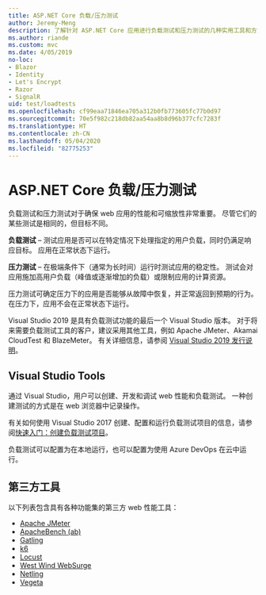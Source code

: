```yaml
---
title: ASP.NET Core 负载/压力测试
author: Jeremy-Meng
description: 了解针对 ASP.NET Core 应用进行负载测试和压力测试的几种实用工具和方法。
ms.author: riande
ms.custom: mvc
ms.date: 4/05/2019
no-loc:
- Blazor
- Identity
- Let's Encrypt
- Razor
- SignalR
uid: test/loadtests
ms.openlocfilehash: cf99eaa71846ea705a312b0fb773605fc77b0d97
ms.sourcegitcommit: 70e5f982c218db82aa54aa8b8d96b377cfc7283f
ms.translationtype: HT
ms.contentlocale: zh-CN
ms.lasthandoff: 05/04/2020
ms.locfileid: "82775253"
---
```

# <a name="aspnet-core-loadstress-testing"></a>ASP.NET Core 负载/压力测试

负载测试和压力测试对于确保 web 应用的性能和可缩放性非常重要。 尽管它们的某些测试是相同的，但目标不同。

**负载测试** &ndash; 测试应用是否可以在特定情况下处理指定的用户负载，同时仍满足响应目标。 应用在正常状态下运行。

**压力测试** &ndash; 在极端条件下（通常为长时间）运行时测试应用的稳定性。 测试会对应用施加高用户负载（峰值或逐渐增加的负载）或限制应用的计算资源。

压力测试可确定压力下的应用是否能够从故障中恢复，并正常返回到预期的行为。 在压力下，应用不会在正常状态下运行。

Visual Studio 2019 是具有负载测试功能的最后一个 Visual Studio 版本。 对于将来需要负载测试工具的客户，建议采用其他工具，例如 Apache JMeter、Akamai CloudTest 和 BlazeMeter。 有关详细信息，请参阅 [Visual Studio 2019 发行说明](/visualstudio/releases/2019/release-notes-v16.0#test-tools)。

## <a name="visual-studio-tools"></a>Visual Studio Tools

通过 Visual Studio，用户可以创建、开发和调试 web 性能和负载测试。 一种创建测试的方式是在 web 浏览器中记录操作。

有关如何使用 Visual Studio 2017 创建、配置和运行负载测试项目的信息，请参阅[快速入门：创建负载测试项目](/visualstudio/test/quickstart-create-a-load-test-project?view=vs-2017)。

负载测试可以配置为在本地运行，也可以配置为使用 Azure DevOps 在云中运行。

## <a name="third-party-tools"></a>第三方工具

以下列表包含具有各种功能集的第三方 web 性能工具：

* [Apache JMeter](https://jmeter.apache.org/)
* [ApacheBench (ab)](https://httpd.apache.org/docs/2.4/programs/ab.html)
* [Gatling](https://gatling.io/)
* [k6](https://k6.io)
* [Locust](https://locust.io/)
* [West Wind WebSurge](https://websurge.west-wind.com/)
* [Netling](https://github.com/hallatore/Netling)
* [Vegeta](https://github.com/tsenart/vegeta)

